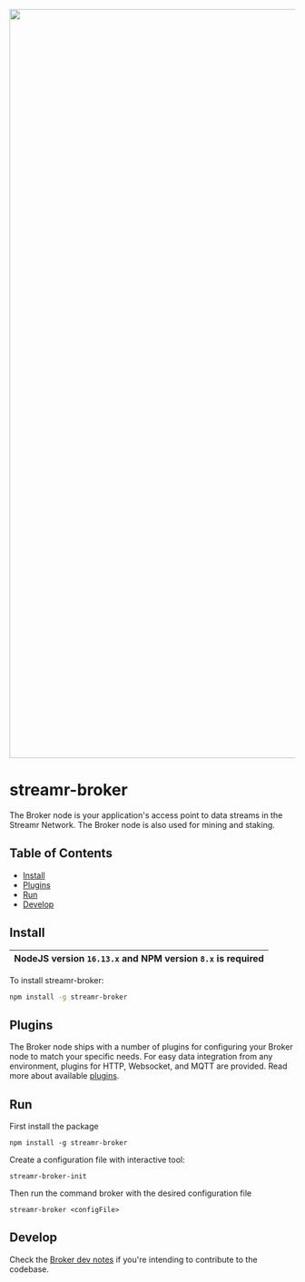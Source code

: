<p align="center">
  <a href="https://streamr.network">
    <img alt="Streamr" src="https://raw.githubusercontent.com/streamr-dev/network-monorepo/main/packages/client/readme-header-img.png" width="1320" />
  </a>
</p>

# streamr-broker

The Broker node is your application's access point to data streams in the Streamr Network. The Broker node is also used for mining and staking.

## Table of Contents
- [Install](#install)
- [Plugins](#plugins)
- [Run](#run)
- [Develop](#develop)

## Install
| NodeJS version `16.13.x` and NPM version `8.x` is required |
| --- |

To install streamr-broker:
```bash
npm install -g streamr-broker
```

## Plugins

The Broker node ships with a number of plugins for configuring your Broker node to match your specific needs. For easy data integration from any environment, plugins for HTTP, Websocket, and MQTT are provided. Read more about available [plugins](plugins.md).

## Run

First install the package
```
npm install -g streamr-broker
```
Create a configuration file with interactive tool:
```
streamr-broker-init 
```
Then run the command broker with the desired configuration file
```
streamr-broker <configFile>
```

## Develop

Check the [Broker dev notes](develop.md) if you're intending to contribute to the codebase.
